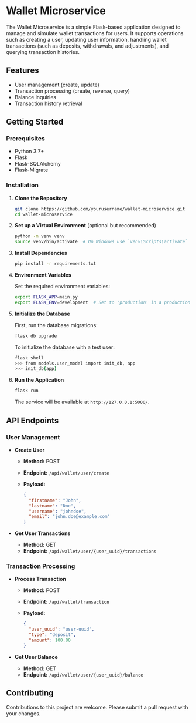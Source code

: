 # Wallet Microservice

The Wallet Microservice is a simple Flask-based application designed to manage and simulate wallet transactions for users. It supports operations such as creating a user, updating user information, handling wallet transactions (such as deposits, withdrawals, and adjustments), and querying transaction histories.

## Features

- User management (create, update)
- Transaction processing (create, reverse, query)
- Balance inquiries
- Transaction history retrieval

## Getting Started

### Prerequisites

- Python 3.7+
- Flask
- Flask-SQLAlchemy
- Flask-Migrate

### Installation

1. **Clone the Repository**

   ```bash
   git clone https://github.com/yourusername/wallet-microservice.git
   cd wallet-microservice
   ```

2. **Set up a Virtual Environment** (optional but recommended)

   ```bash
   python -m venv venv
   source venv/bin/activate  # On Windows use `venv\Scripts\activate`
   ```

3. **Install Dependencies**

   ```bash
   pip install -r requirements.txt
   ```

4. **Environment Variables**

   Set the required environment variables:

   ```bash
   export FLASK_APP=main.py
   export FLASK_ENV=development  # Set to 'production' in a production environment
   ```

5. **Initialize the Database**

   First, run the database migrations:

   ```bash
   flask db upgrade
   ```

   To initialize the database with a test user:

   ```bash
   flask shell
   >>> from models.user_model import init_db, app
   >>> init_db(app)
   ```

6. **Run the Application**

   ```bash
   flask run
   ```

   The service will be available at `http://127.0.0.1:5000/`.

## API Endpoints

### User Management

- **Create User**
  - **Method:** POST
  - **Endpoint:** `/api/wallet/user/create`
  - **Payload:**

    ```json
    {
      "firstname": "John",
      "lastname": "Doe",
      "username": "johndoe",
      "email": "john.doe@example.com"
    }
    ```

- **Get User Transactions**
  - **Method:** GET
  - **Endpoint:** `/api/wallet/user/{user_uuid}/transactions`

### Transaction Processing

- **Process Transaction**
  - **Method:** POST
  - **Endpoint:** `/api/wallet/transaction`
  - **Payload:**

    ```json
    {
      "user_uuid": "user-uuid",
      "type": "deposit",
      "amount": 100.00
    }
    ```

- **Get User Balance**
  - **Method:** GET
  - **Endpoint:** `/api/wallet/user/{user_uuid}/balance`

## Contributing

Contributions to this project are welcome. Please submit a pull request with your changes.